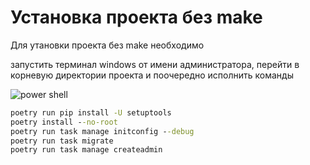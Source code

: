 # Установка проекта без make

Для утановки проекта без make необходимо

запустить терминал windows от имени администратора, перейти в корневую директории проекта и поочередно исполнить команды

![power shell](https://github.com/kiselevvn/legal-service/blob/main/documents/img/cmd-admin.PNG?raw=true)

```cmd
poetry run pip install -U setuptools
poetry install --no-root
poetry run task manage initconfig --debug
poetry run task migrate
poetry run task manage createadmin
```
